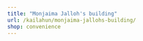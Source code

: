 ```yaml
---
title: "Monjaima Jalloh's building"
url: /kailahun/monjaima-jallohs-building/
shop: convenience
---
```


